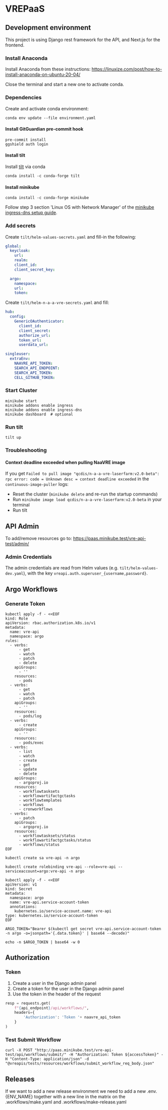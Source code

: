 # VREPaaS


## Development environment

This project is using Django rest framework for the API, and Next.js for the frontend.

### Install Anaconda

Install Anaconda from these instructions: https://linuxize.com/post/how-to-install-anaconda-on-ubuntu-20-04/

Close the terminal and start a new one to activate conda.

### Dependencies

Create and activate conda environment:

```shell
conda env update --file environment.yaml
```

#### Install GitGuardian pre-commit hook

```
pre-commit install
ggshield auth login
```

#### Install tilt
Install [tilt](https://docs.tilt.dev/install.html) via conda

```shell
conda install -c conda-forge tilt
```

#### Install minikube

```shell
conda install -c conda-forge minikube
```

Follow step 3 section 'Linux OS with Network Manager' of the [minikube ingress-dns setup guide](https://minikube.sigs.k8s.io/docs/handbook/addons/ingress-dns/).


### Add secrets

Create `tilt/helm-values-secrets.yaml` and fill-in the following:

```yaml
global:
  keycloak:
    url:
    realm:
    client_id:
    client_secret_key:

  argo:
    namespace:
    url:
    token:
```

Create `tilt/helm-n-a-a-vre-secrets.yaml` and fill:

```yaml
hub:
  config:
    GenericOAuthenticator:
      client_id:
      client_secret:
      authorize_url:
      token_url:
      userdata_url:

singleuser:
  extraEnv:
    NAAVRE_API_TOKEN:
    SEARCH_API_ENDPOINT:
    SEARCH_API_TOKEN:
    CELL_GITHUB_TOKEN:
```


### Start Cluster

```shell
minikube start
minikube addons enable ingress
minikube addons enable ingress-dns
minikube dashboard  # optional
```

### Run tilt

```shell
tilt up
```

### Troubleshooting

#### Context deadline exceeded when pulling NaaVRE image

If you get `Failed to pull image "qcdis/n-a-a-vre-laserfarm:v2.0-beta": rpc error: code = Unknown desc = context deadline exceeded` in the `continuous-image-puller` logs:

- Reset the cluster (`minikube delete` and re-run the startup commands)
- Run `minikube image load qcdis/n-a-a-vre-laserfarm:v2.0-beta` in your terminal
- Run tilt



## API Admin

To add/remove resources go to: https://paas.minikube.test/vre-api-test/admin/

### Admin Credentials

The admin credentials are read from Helm values (e.g. `tilt/helm-values-dev.yaml`), with the key `vreapi.auth.superuser_{username,password}`.



## Argo Workflows

### Generate Token

```shell
kubectl apply -f - <<EOF
kind: Role
apiVersion: rbac.authorization.k8s.io/v1
metadata:
  name: vre-api
  namespace: argo
rules:
  - verbs:
      - get
      - watch
      - patch
      - delete
    apiGroups:
      - ''
    resources:
      - pods
  - verbs:
      - get
      - watch
      - patch
    apiGroups:
      - ''
    resources:
      - pods/log
  - verbs:
      - create
    apiGroups:
      - ''
    resources:
      - pods/exec
  - verbs:
      - list
      - watch
      - create
      - get
      - update
      - delete
    apiGroups:
      - argoproj.io
    resources:
      - workflowtasksets
      - workflowartifactgctasks
      - workflowtemplates
      - workflows
      - cronworkflows
  - verbs:
      - patch
    apiGroups:
      - argoproj.io
    resources:
      - workflowtasksets/status
      - workflowartifactgctasks/status
      - workflows/status
EOF
```

```shell
kubectl create sa vre-api -n argo
```

```shell
kubectl create rolebinding vre-api --role=vre-api --serviceaccount=argo:vre-api -n argo
```

```shell
kubectl apply -f - <<EOF
apiVersion: v1
kind: Secret
metadata:
  namespace: argo
  name: vre-api.service-account-token
  annotations:
    kubernetes.io/service-account.name: vre-api
type: kubernetes.io/service-account-token
EOF
```

```shell
ARGO_TOKEN="Bearer $(kubectl get secret vre-api.service-account-token -n argo -o=jsonpath='{.data.token}' | base64 --decode)"
```

```shell
echo -n $ARGO_TOKEN | base64 -w 0
```

## Authorization

### Token

1. Create a user in the Django admin panel
2. Create a token for the user in the Django admin panel
3. Use the token in the header of the request

```python
resp = requests.get(
    f"{api_endpoint}/api/workflows/",
    headers={
        'Authorization': 'Token '+ naavre_api_token
    }
)
```

### Test Submit Workflow

```shell
curl -X POST "http://paas.minikube.test/vre-api-test/api/workflows/submit/" -H "Authorization: Token ${accessToken}" -H "Content-Type: application/json" -d "@vreapis/tests/resources/workflows/submit_workflow_req_body.json"
```


## Releases

If we want to add a new release environment we need to add a new .env.{ENV_NAME} together with a new line in the matrix
on the .workflows/make.yaml and .workflows/make-release.yaml
